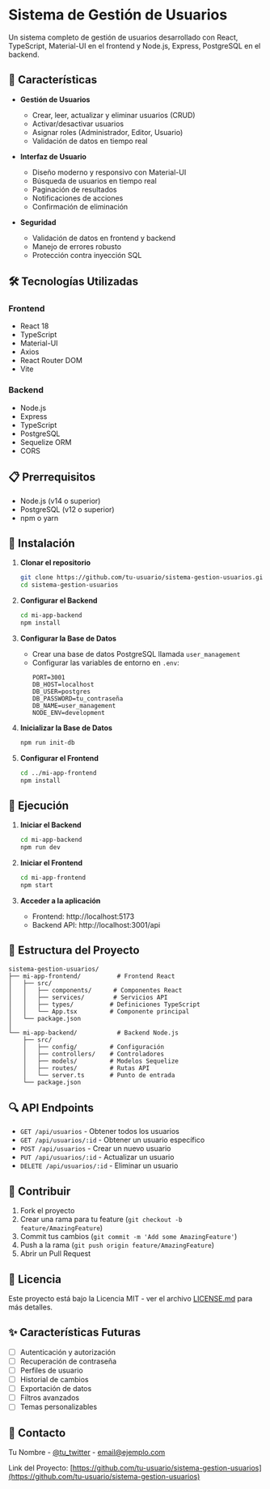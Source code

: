 # Sistema de Gestión de Usuarios

Un sistema completo de gestión de usuarios desarrollado con React, TypeScript, Material-UI en el frontend y Node.js, Express, PostgreSQL en el backend.

## 🚀 Características

- **Gestión de Usuarios**
  - Crear, leer, actualizar y eliminar usuarios (CRUD)
  - Activar/desactivar usuarios
  - Asignar roles (Administrador, Editor, Usuario)
  - Validación de datos en tiempo real

- **Interfaz de Usuario**
  - Diseño moderno y responsivo con Material-UI
  - Búsqueda de usuarios en tiempo real
  - Paginación de resultados
  - Notificaciones de acciones
  - Confirmación de eliminación

- **Seguridad**
  - Validación de datos en frontend y backend
  - Manejo de errores robusto
  - Protección contra inyección SQL

## 🛠️ Tecnologías Utilizadas

### Frontend
- React 18
- TypeScript
- Material-UI
- Axios
- React Router DOM
- Vite

### Backend
- Node.js
- Express
- TypeScript
- PostgreSQL
- Sequelize ORM
- CORS

## 📋 Prerrequisitos

- Node.js (v14 o superior)
- PostgreSQL (v12 o superior)
- npm o yarn

## 🔧 Instalación

1. **Clonar el repositorio**
   ```bash
   git clone https://github.com/tu-usuario/sistema-gestion-usuarios.git
   cd sistema-gestion-usuarios
   ```

2. **Configurar el Backend**
   ```bash
   cd mi-app-backend
   npm install
   ```

3. **Configurar la Base de Datos**
   - Crear una base de datos PostgreSQL llamada `user_management`
   - Configurar las variables de entorno en `.env`:
     ```
     PORT=3001
     DB_HOST=localhost
     DB_USER=postgres
     DB_PASSWORD=tu_contraseña
     DB_NAME=user_management
     NODE_ENV=development
     ```

4. **Inicializar la Base de Datos**
   ```bash
   npm run init-db
   ```

5. **Configurar el Frontend**
   ```bash
   cd ../mi-app-frontend
   npm install
   ```

## 🚀 Ejecución

1. **Iniciar el Backend**
   ```bash
   cd mi-app-backend
   npm run dev
   ```

2. **Iniciar el Frontend**
   ```bash
   cd mi-app-frontend
   npm start
   ```

3. **Acceder a la aplicación**
   - Frontend: http://localhost:5173
   - Backend API: http://localhost:3001/api

## 📁 Estructura del Proyecto

```
sistema-gestion-usuarios/
├── mi-app-frontend/          # Frontend React
│   ├── src/
│   │   ├── components/      # Componentes React
│   │   ├── services/        # Servicios API
│   │   ├── types/          # Definiciones TypeScript
│   │   └── App.tsx         # Componente principal
│   └── package.json
│
└── mi-app-backend/           # Backend Node.js
    ├── src/
    │   ├── config/         # Configuración
    │   ├── controllers/    # Controladores
    │   ├── models/         # Modelos Sequelize
    │   ├── routes/         # Rutas API
    │   └── server.ts       # Punto de entrada
    └── package.json
```

## 🔍 API Endpoints

- `GET /api/usuarios` - Obtener todos los usuarios
- `GET /api/usuarios/:id` - Obtener un usuario específico
- `POST /api/usuarios` - Crear un nuevo usuario
- `PUT /api/usuarios/:id` - Actualizar un usuario
- `DELETE /api/usuarios/:id` - Eliminar un usuario

## 🤝 Contribuir

1. Fork el proyecto
2. Crear una rama para tu feature (`git checkout -b feature/AmazingFeature`)
3. Commit tus cambios (`git commit -m 'Add some AmazingFeature'`)
4. Push a la rama (`git push origin feature/AmazingFeature`)
5. Abrir un Pull Request

## 📝 Licencia

Este proyecto está bajo la Licencia MIT - ver el archivo [LICENSE.md](LICENSE.md) para más detalles.

## ✨ Características Futuras

- [ ] Autenticación y autorización
- [ ] Recuperación de contraseña
- [ ] Perfiles de usuario
- [ ] Historial de cambios
- [ ] Exportación de datos
- [ ] Filtros avanzados
- [ ] Temas personalizables

## 📧 Contacto

Tu Nombre - [@tu_twitter](https://twitter.com/tu_twitter) - email@ejemplo.com

Link del Proyecto: [https://github.com/tu-usuario/sistema-gestion-usuarios](https://github.com/tu-usuario/sistema-gestion-usuarios) 